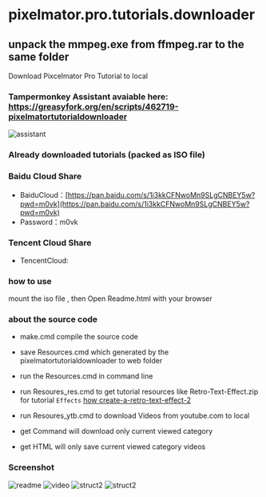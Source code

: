 # pixelmator.pro.tutorials.downloader


## unpack the mmpeg.exe from ffmpeg.rar to the same folder 

Download Pixcelmator Pro Tutorial to local


### Tampermonkey Assistant avaiable here: https://greasyfork.org/en/scripts/462719-pixelmatortutorialdownloader
![assistant](https://user-images.githubusercontent.com/1917297/228027130-d52eb51f-45e2-43b2-9bf8-fa8b999127d6.jpg)


### Already downloaded tutorials (packed as ISO file)

### Baidu Cloud Share
- BaiduCloud：[https://pan.baidu.com/s/1i3kkCFNwoMn9SLgCNBEY5w?pwd=m0vk](https://pan.baidu.com/s/1i3kkCFNwoMn9SLgCNBEY5w?pwd=m0vk)
- Password：m0vk

### Tencent Cloud Share
- TencentCloud: 

### how to use
mount the iso file , then Open Readme.html with your browser 


### about the source code
- make.cmd compile the source code
- save Resources.cmd which generated by the pixelmatortutorialdownloader to web folder
- run the Resources.cmd in command line
- run Resoures_res.cmd to get tutorial resources like Retro-Text-Effect.zip for tutorial `Effects` [how create-a-retro-text-effect-2](https://www.pixelmator.com/tutorials/how-create-a-retro-text-effect-2/)
- run Resoures_ytb.cmd to download Videos from youtube.com to local

- get Command will download only current viewed category 
- get HTML will only save current viewed category videos

### Screenshot

![readme](https://user-images.githubusercontent.com/1917297/228026300-13513c2f-cc40-493a-a254-aa7a2e32c22a.jpg)
![video](https://user-images.githubusercontent.com/1917297/228026368-45acdec1-7480-40bb-957f-512823edf8ef.jpg)
![struct2](https://user-images.githubusercontent.com/1917297/228328629-81b0dc34-52a1-4b79-9a9f-26d6c261a275.png)
![struct2](https://user-images.githubusercontent.com/1917297/228029953-71fe5a4c-4269-4a0f-89bd-399906c61b0b.jpg)


